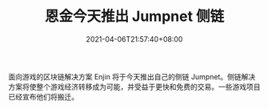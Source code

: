 ﻿---
title: "恩金今天推出 Jumpnet 侧链"
date: 2021-04-06T21:57:40+08:00
lastmod: 2021-04-06T16:45:40+08:00
draft: false
authors: ["Percival"]
description: "面向游戏的区块链解决方案 Enjin 将于今天推出自己的侧链 Jumpnet。侧链解决方案将使整个游戏经济转移成为可能，并受益于更快和免费的交易。一些游戏项目已经宣布他们将搬迁。"
featuredImage: "enjin-to-launch-jumpnet-sidechain-today.png"
tags: ["Virtual World","虚拟世界","Play to Earn"]
categories: ["news"]
news: ["虚拟世界"]
weight: 
lightgallery: true
pinned: false
recommend: false
recommend1: false
---

面向游戏的区块链解决方案 Enjin 将于今天推出自己的侧链 Jumpnet。侧链解决方案将使整个游戏经济转移成为可能，并受益于更快和免费的交易。一些游戏项目已经宣布他们将搬迁。

<!--more-->

